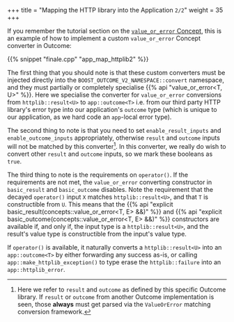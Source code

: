 +++
title = "Mapping the HTTP library into the Application `2/2`"
weight = 35
+++

If you remember the tutorial section on the [`value_or_error` Concept](../value-or-error),
this is an example of how to implement a custom `value_or_error` Concept converter
in Outcome:

{{% snippet "finale.cpp" "app_map_httplib2" %}}

The first thing that you should note is that these custom converters must be injected
directly into the `BOOST_OUTCOME_V2_NAMESPACE::convert` namespace, and they must partially
or completely specialise {{% api "value_or_error<T, U>" %}}. Here we specialise the
converter for `value_or_error` conversions from `httplib::result<U>` to `app::outcome<T>`
i.e. from our third party HTTP library's error type into our application's `outcome`
type (which is unique to our application, as we hard code an `app`-local error type).

The second thing to note is that you need to set `enable_result_inputs` and `enable_outcome_inputs`
appropriately, otherwise `result` and `outcome` inputs will not be matched by this
converter[^1]. In this converter, we really do wish to convert other `result` and
`outcome` inputs, so we mark these booleans as `true`.

The third thing to note is the requirements on `operator()`. If the requirements are
not met, the `value_or_error` converting constructor in `basic_result` and `basic_outcome`
disables. Note the requirement that the decayed `operator()` input `X` matches
`httplib::result<U>`, and that `T` is constructible from `U`. This means that the
{{% api "explicit basic_result(concepts::value_or_error<T, E> &&)" %}} and {{% api "explicit basic_outcome(concepts::value_or_error<T, E> &&)" %}}
constructors are available if, and only if, the input type is a `httplib::result<U>`,
and the result's value type is constructible from the input's value type.

If `operator()` is available, it naturally converts a `httplib::result<U>` into an
`app::outcome<T>` by either forwarding any success as-is, or calling `app::make_httplib_exception()`
to type erase the `httplib::failure` into an `app::httplib_error`.

[^1]: Here we refer to `result` and `outcome` as defined by this specific Outcome library. If `result` or `outcome` from another Outcome implementation is seen, those **always** must get parsed via the `ValueOrError` matching conversion framework.
